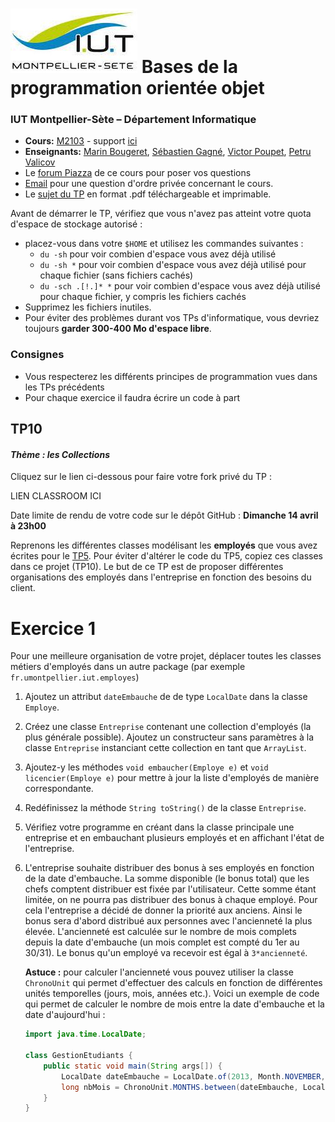 # ![](ressources/logo.jpeg) Bases de la programmation orientée objet 

### IUT Montpellier-Sète – Département Informatique

* **Cours:** [M2103](http://cache.media.enseignementsup-recherche.gouv.fr/file/25/09/7/PPN_INFORMATIQUE_256097.pdf) - support [ici](https://github.com/IUTInfoMontp-M2103/Ressources)
* **Enseignants:** [Marin Bougeret](mailto:marin.bougeret@umontpellier.fr), [Sébastien Gagné](mailto:sebastien.gagne@umontpellier.fr), [Victor Poupet](mailto:victor.poupet@umontpellier.fr), [Petru Valicov](mailto:petru.valicov@umontpellier.fr) 
* Le [forum Piazza](https://piazza.com/class/jpv7gf0lltk4kc) de ce cours pour poser vos questions
* [Email](mailto:petru.valicov@umontpellier.fr) pour une question d'ordre privée concernant le cours.
* Le [sujet du TP](http://pageperso.lif.univ-mrs.fr/~petru.valicov/Cours/M2103/TP10.pdf) en format .pdf téléchargeable et imprimable.

Avant de démarrer le TP, vérifiez que vous n'avez pas atteint votre quota d'espace de stockage autorisé :

* placez-vous dans votre `$HOME` et utilisez les commandes suivantes :
    * `du -sh` pour voir combien d'espace vous avez déjà utilisé
    * `du -sh *` pour voir combien d'espace vous avez déjà utilisé pour chaque fichier (sans fichiers cachés)
    * `du -sch .[!.]* *` pour voir combien d'espace vous avez déjà utilisé pour chaque fichier, y compris les fichiers cachés
* Supprimez les fichiers inutiles.
* Pour éviter des problèmes durant vos TPs d'informatique, vous devriez toujours **garder 300-400 Mo d'espace libre**.


### Consignes
- Vous respecterez les différents principes de programmation vues dans les TPs précédents
- Pour chaque exercice il faudra écrire un code à part



## TP10
#### _Thème : les Collections_

Cliquez sur le lien ci-dessous pour faire votre fork privé du TP :

LIEN CLASSROOM ICI

Date limite de rendu de votre code sur le dépôt GitHub : **Dimanche 14 avril à 23h00**

Reprenons les différentes classes modélisant les **employés** que vous avez écrites pour le [TP5](https://github.com/IUTInfoMontp-M2103/TP5). Pour éviter d'altérer le code du TP5, copiez ces classes dans ce projet (TP10). Le but de ce TP est de proposer différentes organisations des employés dans l'entreprise en fonction des besoins du client. 

# Exercice 1

Pour une meilleure organisation de votre projet, déplacer toutes les classes métiers d'employés dans un autre package (par exemple `fr.umontpellier.iut.employes`)

1. Ajoutez un attribut `dateEmbauche` de de type `LocalDate` dans la classe `Employe`.

2. Créez une classe `Entreprise` contenant une collection d'employés (la plus générale possible). Ajoutez un constructeur sans paramètres à la classe `Entreprise` instanciant cette collection en tant que `ArrayList`.  

3. Ajoutez-y les méthodes `void embaucher(Employe e)` et `void licencier(Employe e)` pour mettre à jour la liste d'employés de manière correspondante.

4. Redéfinissez la méthode `String toString()` de la classe `Entreprise`.

5. Vérifiez votre programme en créant dans la classe principale une entreprise et en embauchant plusieurs employés et en affichant l'état de l'entreprise.

6. L'entreprise souhaite distribuer des bonus à ses employés en fonction de la date d'embauche. La somme disponible (le bonus total) que les chefs comptent distribuer est fixée par l'utilisateur. Cette somme étant limitée, on ne pourra pas distribuer des bonus à chaque employé. Pour cela l'entreprise a décidé de donner la priorité aux anciens. Ainsi le bonus sera d'abord distribué aux personnes avec l'ancienneté la plus élevée. L'ancienneté est calculée sur le nombre de mois complets depuis la date d'embauche (un mois complet est compté du 1er au 30/31). Le bonus qu'un employé va recevoir est égal à `3*ancienneté`.
    
    **Astuce :** pour calculer l'ancienneté vous pouvez utiliser la classe `ChronoUnit` qui permet d'effectuer des calculs en fonction de différentes unités temporelles (jours, mois, années etc.). Voici un exemple de code qui permet de calculer le nombre de mois entre la date d'embauche et la date d'aujourd'hui :
 
    ```java
    import java.time.LocalDate;
 
    class GestionEtudiants {
        public static void main(String args[]) {
            LocalDate dateEmbauche = LocalDate.of(2013, Month.NOVEMBER, 2);
            long nbMois = ChronoUnit.MONTHS.between(dateEmbauche, LocalDate.now());
        }
    }
    ```
